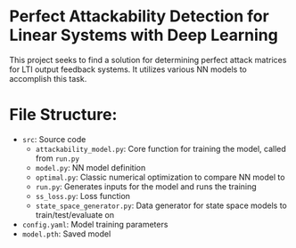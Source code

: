 # Perfect Attackability Detection for Linear Systems with Deep Learning
This project seeks to find a solution for determining perfect attack matrices for LTI output feedback systems. It utilizes various NN models to accomplish this task.
# File Structure:
- `src`: Source code
  - `attackability_model.py`: Core function for training the model, called from `run.py`
  - `model.py`: NN model definition
  - `optimal.py`: Classic numerical optimization to compare NN model to
  - `run.py`: Generates inputs for the model and runs the training
  - `ss_loss.py`: Loss function
  - `state_space_generator.py`: Data generator for state space models to train/test/evaluate on
- `config.yaml`: Model training parameters
- `model.pth`: Saved model
